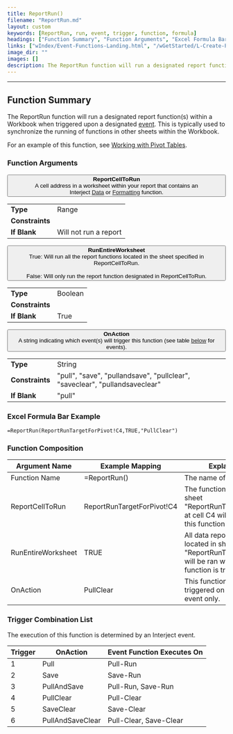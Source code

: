```yaml
---
title: ReportRun()
filename: "ReportRun.md"
layout: custom
keywords: [ReportRun, run, event, trigger, function, formula]
headings: ["Function Summary", "Function Arguments", "Excel Formula Bar Example", "Function Composition", "Trigger Combination List"]
links: ["wIndex/Event-Functions-Landing.html", "/wGetStarted/L-Create-PivotTable.html", "Data-Functions-Landing.html", "Formatting-Functions-Landing.html", "#function-composition"]
image_dir: ""
images: []
description: The ReportRun function will run a designated report function(s) within a Workbook when triggered upon a designated event.
---
```

* * *

##  Function Summary

The ReportRun function will run a designated report function(s) within a Workbook when triggered upon a designated [event](wIndex/Event-Functions-Landing.html). This is typically used to synchronize the running of functions in other sheets within the Workbook. 

For an example of this function, see [Working with Pivot Tables](/wGetStarted/L-Create-PivotTable.html).

###  Function Arguments

<button class="collapsible-parameter">**ReportCellToRun**<br>A cell address in a worksheet within your report that contains an Interject [Data](Data-Functions-Landing.html) or [Formatting](Formatting-Functions-Landing.html) function.</button>
<div markdown="1" class="panel-parameter">
<table>
  <tbody>
    <tr>
		<td class="pph"><b>Type</b></td>
		<td>Range</td>
    </tr>
    <tr>
		<td class="pph"><b>Constraints</b></td>
		<td></td>
    </tr>
    <tr>
		<td class="pph"><b>If Blank</b></td>
		<td>Will not run a report</td>
    </tr>
  </tbody>
</table>
</div>

<button class="collapsible-parameter">**RunEntireWorksheet**<br>True: Will run all the report functions located in the sheet specified in ReportCellToRun.<br><br>False: Will only run the report function designated in ReportCellToRun.</button>
<div markdown="1" class="panel-parameter">
<table>
  <tbody>
    <tr>
		<td class="pph"><b>Type</b></td>
		<td>Boolean</td>
    </tr>
    <tr>
		<td class="pph"><b>Constraints</b></td>
		<td></td>
    </tr>
    <tr>
		<td class="pph"><b>If Blank</b></td>
		<td>True</td>
    </tr>
  </tbody>
</table>
</div>

<button class="collapsible-parameter">**OnAction**<br>A string indicating which event(s) will trigger this function (see table [below](#function-composition) for events).</button>
<div markdown="1" class="panel-parameter">
<table>
  <tbody>
    <tr>
		<td class="pph"><b>Type</b></td>
		<td>String</td>
    </tr>
    <tr>
		<td class="pph"><b>Constraints</b></td>
		<td>"pull", "save", "pullandsave", "pullclear", "saveclear", "pullandsaveclear"</td>
    </tr>
    <tr>
		<td class="pph"><b>If Blank</b></td>
		<td>"pull"</td>
    </tr>
  </tbody>
</table>
</div>


###  Excel Formula Bar Example

```Excel
=ReportRun(ReportRunTargetForPivot!C4,TRUE,"PullClear")
```



###  Function Composition

| Argument Name  |  Example Mapping  |  Explanation   |  
|------|------|------|
|  Function Name  |  =ReportRun()  |  The name of this function.  |  
|  ReportCellToRun  |  ReportRunTargetForPivot!C4  |  The function located in sheet "ReportRunTargetForPivot" at cell C4 will be ran when this function is triggered.  |  
|  RunEntireWorksheet  |  TRUE  |  All data report functions located in sheet "ReportRunTargetForPivot" will be ran when this function is triggered.  |  
|  OnAction  |  PullClear  |  This function will be triggered on a Pull-Clear event only.  |  

###  Trigger Combination List


The execution of this function is determined by an Interject event.

| Trigger  |  OnAction  |  Event Function Executes On  |
|------|------|------|
| 1  |  Pull  |  Pull-Run  |
| 2  |  Save  |  Save-Run  |
| 3  |  PullAndSave  |  Pull-Run, Save-Run  |
| 4  |  PullClear  |  Pull-Clear  |
| 5  |  SaveClear  |  Save-Clear  |
| 6  |  PullAndSaveClear  |  Pull-Clear, Save-Clear  |
